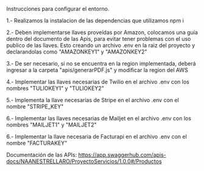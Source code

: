 Instrucciones para configurar el entorno.

1.- Realizamos la instalacion de las dependencias que utilizamos
 npm i

2.- Deben implementarse llaves proveídas por Amazon, colocamos una guía dentro del documento de las Apis, para evitar tener problemas con el uso publico de las llaves. Esto creando un archivo .env en la raiz del proyecto y declarandolas como "AMAZONKEY1" y "AMAZONKEY2"

3.- De ser necesario, si no se encuentra en la region implementada, deberá ingresar a la carpeta "apis/generarPDF.js" y modificar la region del AWS

4.- Implementar las llaves necesarias de Twilio en el archivo .env con los nombres "TULIOKEY1" y "TULIOKEY2"

5.- Implementa la llave necesarias de Stripe en el archivo .env con el nombre "STRIPE_KEY"

6.- Implementar las llaves necesarias de Mailjet en el archivo .env con los nombres "MAILJET1" y "MAILJET2"

6.- Implementar la llave necesaria de Facturapi en el archivo .env con el nombre "FACTURAKEY"

Documentación de las APIs:
https://app.swaggerhub.com/apis-docs/NAANESTRELLARO/ProyectoServicios/1.0.0#/Productos
